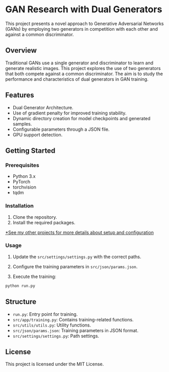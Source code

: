 # GAN Research with Dual Generators

This project presents a novel approach to Generative Adversarial Networks (GANs) by employing two generators in competition with each other and against a common discriminator.

## Overview

Traditional GANs use a single generator and discriminator to learn and generate realistic images. This project explores the use of two  generators that both compete against a common discriminator. The aim is to study the performance and characteristics of dual generators in GAN training.

## Features

- Dual Generator Architecture.
- Use of gradient penalty for improved training stability.
- Dynamic directory creation for model checkpoints and generated samples.
- Configurable parameters through a JSON file.
- GPU support detection.

## Getting Started

### Prerequisites

- Python 3.x
- PyTorch
- torchvision
- tqdm

### Installation

1. Clone the repository.
2. Install the required packages.

[*See my other projects for more details about setup and configuration](https://github.com/renan-siqueira/my-own-WGAN-GP-implementation)

### Usage

1. Update the `src/settings/settings.py` with the correct paths.

2. Configure the training parameters in `src/json/params.json`.

3. Execute the training:

```bash
python run.py
```

## Structure

- `run.py`: Entry point for training.
- `src/app/training.py`: Contains training-related functions.
- `src/utils/utils.py`: Utility functions.
- `src/json/params.json`: Training parameters in JSON format.
- `src/settings/settings.py`: Path settings.

## License

This project is licensed under the MIT License.
